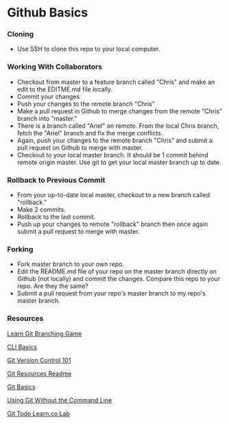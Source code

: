 # Github Basics

### Cloning
- Use SSH to clone this repo to your local computer. 

### Working With Collaborators
- Checkout from master to a feature branch called "Chris" and make an edit to the EDITME.md file locally. 
- Commit your changes
- Push your changes to the remote branch "Chris"
- Make a pull request in Github to merge changes from the remote "Chris" branch into "master." 
- There is a branch called "Ariel" on remote. From the local Chris branch, fetch the "Ariel" branch and fix the merge conflicts. 
- Again, push your changes to the remote branch "Chris" and submit a pull request on Github to merge with master.
- Checkout to your local master branch. It should be 1 commit behind remote origin master. Use git to get your local master branch up to date.

### Rollback to Previous Commit
- From your up-to-date local master, checkout to a new branch called "rollback."
- Make 2 commits. 
- Rollback to the last commit.
- Push up your changes to remote "rollback" branch then once again submit a pull request to merge with master.

### Forking
- Fork master branch to your own repo.
- Edit the README.md file of your repo on the master branch directly on Github (not locally) and commit the changes. Compare this repo to your repo. Are they the same?
- Submit a pull request from your repo's master branch to my repo's master branch.

### Resources
[Learn Git Branching Game](https://learngitbranching.js.org/)

[CLI Basics](https://www.youtube.com/watch?time_continue=93&v=s5S_2BdrMJE)

[Git Version Control 101](https://github.com/ayreal/git-version-control-101-web-091817)

[Git Resources Readme](https://github.com/learn-co-students/git-resources-readme-web-091817)

[Git Basics](https://gist.github.com/blackfalcon/8428401)

[Using Git Without the Command Line](https://pixelpioneers.co/blog/2017/using-github-without-the-command-line)

[Git Todo Learn.co Lab](https://github.com/ayreal/git-todo-web-091817)
